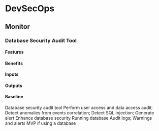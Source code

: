 # DevSecOps

## Monitor

### Database Security Audit Tool

#### Features

#### Benefits

#### Inputs

#### Outputs

#### Baseline

Database
security
audit tool
Perform user access and
data access audit;
Detect anomalies from
events correlation;
Detect SQL injection;
Generate alert
Enhance
database
security
Running
database
Audit logs;
Warnings and
alerts
MVP if using
a database
